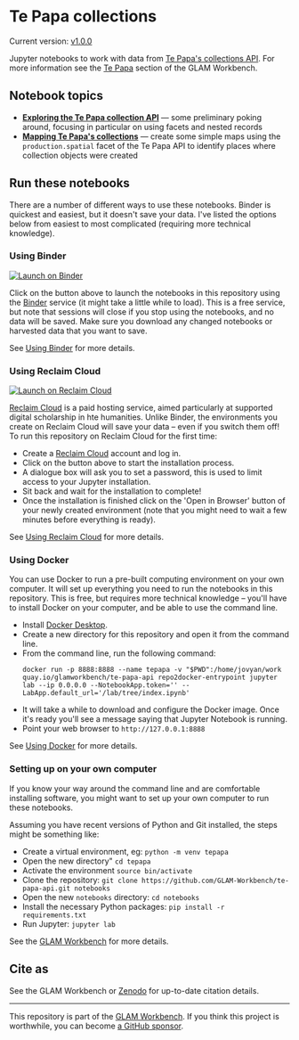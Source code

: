# Te Papa collections

Current version: [v1.0.0](https://github.com/GLAM-Workbench/te-papa-api/releases/tag/v1.0.0)

Jupyter notebooks to work with data from [Te Papa's collections API](https://data.tepapa.govt.nz/docs/index.html). For more information see the [Te Papa](https://glam-workbench.net/tepapa/) section of the GLAM Workbench.

## Notebook topics

* [**Exploring the Te Papa collection API**](Exploring-the-Te-Papa-collection-API.ipynb) — some preliminary poking around, focusing in particular on using facets and nested records
* [**Mapping Te Papa's collections**](Mapping-Te-Papa-collections.ipynb) — create some simple maps using the `production.spatial` facet of the Te Papa API to identify places where collection objects were created

<!-- START RUN INFO -->


## Run these notebooks

There are a number of different ways to use these notebooks. Binder is quickest and easiest, but it doesn't save your data. I've listed the options below from easiest to most complicated (requiring more technical knowledge).

### Using Binder

[![Launch on Binder](https://mybinder.org/badge_logo.svg)](https://mybinder.org/v2/gh/GLAM-Workbench/te-papa-api/master/?urlpath=lab/tree/index.md)

Click on the button above to launch the notebooks in this repository using the [Binder](https://mybinder.org/) service (it might take a little while to load). This is a free service, but note that sessions will close if you stop using the notebooks, and no data will be saved. Make sure you download any changed notebooks or harvested data that you want to save.

See [Using Binder](https://glam-workbench.net/using-binder/) for more details.

### Using Reclaim Cloud

[![Launch on Reclaim Cloud](https://glam-workbench.github.io/images/launch-on-reclaim-cloud.svg)](https://app.my.reclaim.cloud/?manifest=https://raw.githubusercontent.com/GLAM-Workbench/te-papa-api/master/reclaim-manifest.jps)

[Reclaim Cloud](https://reclaim.cloud/) is a paid hosting service, aimed particularly at supported digital scholarship in hte humanities. Unlike Binder, the environments you create on Reclaim Cloud will save your data – even if you switch them off! To run this repository on Reclaim Cloud for the first time:

* Create a [Reclaim Cloud](https://reclaim.cloud/) account and log in.
* Click on the button above to start the installation process.
* A dialogue box will ask you to set a password, this is used to limit access to your Jupyter installation.
* Sit back and wait for the installation to complete!
* Once the installation is finished click on the 'Open in Browser' button of your newly created environment (note that you might need to wait a few minutes before everything is ready).

See [Using Reclaim Cloud](https://glam-workbench.net/using-reclaim-cloud/) for more details.

### Using Docker

You can use Docker to run a pre-built computing environment on your own computer. It will set up everything you need to run the notebooks in this repository. This is free, but requires more technical knowledge – you'll have to install Docker on your computer, and be able to use the command line.

* Install [Docker Desktop](https://docs.docker.com/get-docker/).
* Create a new directory for this repository and open it from the command line.
* From the command line, run the following command:  
  ```
  docker run -p 8888:8888 --name tepapa -v "$PWD":/home/jovyan/work quay.io/glamworkbench/te-papa-api repo2docker-entrypoint jupyter lab --ip 0.0.0.0 --NotebookApp.token='' --LabApp.default_url='/lab/tree/index.ipynb'
  ```
* It will take a while to download and configure the Docker image. Once it's ready you'll see a message saying that Jupyter Notebook is running.
* Point your web browser to `http://127.0.0.1:8888`

See [Using Docker](https://glam-workbench.net/using-docker/) for more details.

### Setting up on your own computer

If you know your way around the command line and are comfortable installing software, you might want to set up your own computer to run these notebooks.

Assuming you have recent versions of Python and Git installed, the steps might be something like:

* Create a virtual environment, eg: `python -m venv tepapa`
* Open the new directory" `cd tepapa`
* Activate the environment `source bin/activate`
* Clone the repository: `git clone https://github.com/GLAM-Workbench/te-papa-api.git notebooks`
* Open the new `notebooks` directory: `cd notebooks`
* Install the necessary Python packages: `pip install -r requirements.txt`
* Run Jupyter: `jupyter lab`

See the [GLAM Workbench](https://glam-workbench.net/getting-started/#using-python-on-your-own-computer) for more details.

<!-- END RUN INFO -->

## Cite as

See the GLAM Workbench or [Zenodo](https://doi.org/10.5281/zenodo.3549094) for up-to-date citation details.

----

This repository is part of the [GLAM Workbench](https://glam-workbench.net/). If you think this project is worthwhile, you can become [a GitHub sponsor](https://github.com/sponsors/wragge?o=esb).
